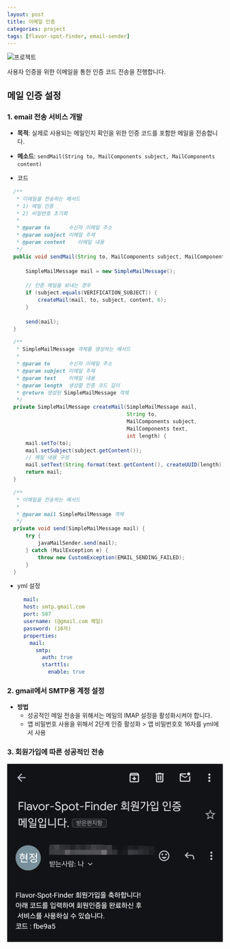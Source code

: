 ```yaml
---
layout: post
title: 이메일 인증
categories: project
tags: [flavor-spot-finder, email-sender]
---
```

![프로젝트](https://d34u8crftukxnk.cloudfront.net/slackpress/prod/sites/6/Project-management-steps2.ko-KR.png)

사용자 인증을 위한 이메일을 통한 인증 코드 전송을 진행합니다.

## 메일 인증 설정

### 1. email 전송 서비스 개발

- **목적**: 실제로 사용되는 메일인지 확인을 위한 인증 코드를 포함한 메일을 전송합니다.


- **메소드**: `sendMail(String to, MailComponents subject, MailComponents content)`


- 코드

```java
  /**
   * 이메일을 전송하는 메서드
   * 1) 메일 인증
   * 2) 비밀번호 초기화
   *
   * @param to      수신자 이메일 주소
   * @param subject 이메일 주제
   * @param content    이메일 내용
   */
  public void sendMail(String to, MailComponents subject, MailComponents content) {

      SimpleMailMessage mail = new SimpleMailMessage();

      // 인증 메일을 보내는 경우
      if (subject.equals(VERIFICATION_SUBJECT)) {
          createMail(mail, to, subject, content, 6);
      }

      send(mail);
  }
```


```java
  /**
   * SimpleMailMessage 객체를 생성하는 메서드
   *
   * @param to      수신자 이메일 주소
   * @param subject 이메일 주제
   * @param text    이메일 내용
   * @param length  생성할 인증 코드 길이
   * @return 생성된 SimpleMailMessage 객체
   */
  private SimpleMailMessage createMail(SimpleMailMessage mail,
                                       String to,
                                       MailComponents subject,
                                       MailComponents text,
                                       int length) {
      mail.setTo(to);
      mail.setSubject(subject.getContent());
      // 메일 내용 구성
      mail.setText(String.format(text.getContent(), createUUID(length)));
      return mail;
  }
```


```java
  /**
   * 이메일을 전송하는 메서드
   *
   * @param mail SimpleMailMessage 객체
   */
  private void send(SimpleMailMessage mail) {
      try {
          javaMailSender.send(mail);
      } catch (MailException e) {
          throw new CustomException(EMAIL_SENDING_FAILED);
      }
  }
```

- yml 설정

  ```yml
    mail:
    host: smtp.gmail.com
    port: 587
    username: (@gmail.com 메일)
    password: (16자)
    properties:
      mail:
        smtp:
          auth: true
          starttls:
            enable: true
  ```

### 2. gmail에서 SMTP용 계정 설정


- **방법**
  - 성공적인 메일 전송을 위해서는 메일의 IMAP 설정을 활성화시켜야 합니다.
  - 앱 비밀번호 사용을 위해서 2단계 인증 활성화 > 앱 비밀번호호 16자를 yml에서 사용


### 3. 회원가입에 따른 성공적인 전송


![img.png](img/email-check.png)
